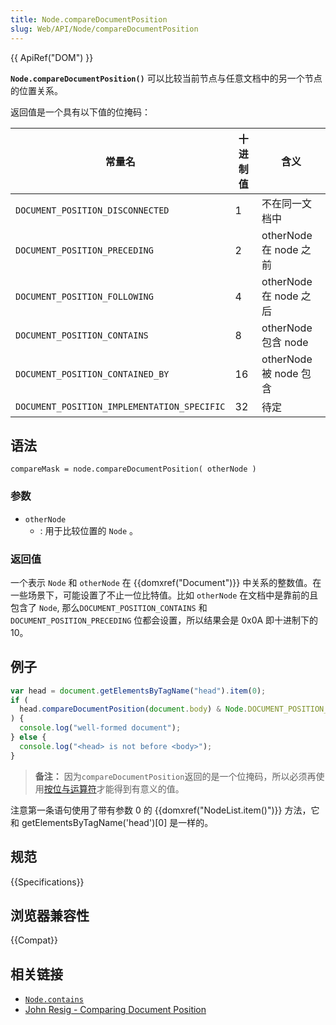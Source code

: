 ```yaml
---
title: Node.compareDocumentPosition
slug: Web/API/Node/compareDocumentPosition
---
```


{{ ApiRef("DOM") }}

**`Node.compareDocumentPosition()`** 可以比较当前节点与任意文档中的另一个节点的位置关系。

返回值是一个具有以下值的位掩码：

| 常量名                                      | 十进制值 | 含义                   |
| ------------------------------------------- | -------- | ---------------------- |
| `DOCUMENT_POSITION_DISCONNECTED`            | 1        | 不在同一文档中         |
| `DOCUMENT_POSITION_PRECEDING`               | 2        | otherNode 在 node 之前 |
| `DOCUMENT_POSITION_FOLLOWING`               | 4        | otherNode 在 node 之后 |
| `DOCUMENT_POSITION_CONTAINS`                | 8        | otherNode 包含 node    |
| `DOCUMENT_POSITION_CONTAINED_BY`            | 16       | otherNode 被 node 包含 |
| `DOCUMENT_POSITION_IMPLEMENTATION_SPECIFIC` | 32       | 待定                   |

## 语法

```
compareMask = node.compareDocumentPosition( otherNode )
```

### 参数

- `otherNode`
  - : 用于比较位置的 `Node` 。

### 返回值

一个表示 `Node` 和 `otherNode` 在 {{domxref("Document")}} 中关系的整数值。在一些场景下，可能设置了不止一位比特值。比如 `otherNode` 在文档中是靠前的且包含了 `Node`, 那么`DOCUMENT_POSITION_CONTAINS` 和 `DOCUMENT_POSITION_PRECEDING` 位都会设置，所以结果会是 0x0A 即十进制下的 10。

## 例子

```js
var head = document.getElementsByTagName("head").item(0);
if (
  head.compareDocumentPosition(document.body) & Node.DOCUMENT_POSITION_FOLLOWING
) {
  console.log("well-formed document");
} else {
  console.log("<head> is not before <body>");
}
```

> **备注：** 因为`compareDocumentPosition`返回的是一个位掩码，所以必须再使用[按位与运算符](/zh-CN/docs/JavaScript/Reference/Operators/Bitwise_Operators)才能得到有意义的值。

注意第一条语句使用了带有参数 0 的 {{domxref("NodeList.item()")}} 方法，它和 getElementsByTagName('head')\[0] 是一样的。

## 规范

{{Specifications}}

## 浏览器兼容性

{{Compat}}

## 相关链接

- [`Node.contains`](/zh-CN/docs/DOM/Node.contains)
- [John Resig - Comparing Document Position](http://ejohn.org/blog/comparing-document-position/)
